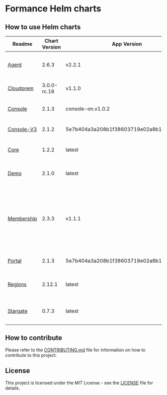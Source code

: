 # Formance Helm charts 

## How to use Helm charts

| Readme | Chart Version | App Version | Description | Hub |
|--------|---------------|-------------|-------------|-----|
| [Agent](./charts/agent/README.md) | 2.6.3 | v2.2.1 | Formance Membership Agent Helm Chart | [![Artifact HUB](https://img.shields.io/endpoint?url=https://artifacthub.io/badge/repository/agent)](https://artifacthub.io/packages/search?repo=agent) |
| [Cloudprem](./charts/cloudprem/README.md) | 3.0.0-rc.16 | v1.1.0 | Formance control-plane | [![Artifact HUB](https://img.shields.io/endpoint?url=https://artifacthub.io/badge/repository/cloudprem)](https://artifacthub.io/packages/search?repo=cloudprem) |
| [Console](./charts/console/README.md) | 2.1.3 | console-on.v1.0.2 | Formance Console | [![Artifact HUB](https://img.shields.io/endpoint?url=https://artifacthub.io/badge/repository/console)](https://artifacthub.io/packages/search?repo=console) |
| [Console-V3](./charts/console-v3/README.md) | 2.1.2 | 5e7b404a3a208b1f38603719e02a8b1883c10acf | Formance Console | [![Artifact HUB](https://img.shields.io/endpoint?url=https://artifacthub.io/badge/repository/console-v3)](https://artifacthub.io/packages/search?repo=console-v3) |
| [Core](./charts/core/README.md) | 1.2.2 | latest | Formance Core Library | [![Artifact HUB](https://img.shields.io/endpoint?url=https://artifacthub.io/badge/repository/core)](https://artifacthub.io/packages/search?repo=core) |
| [Demo](./charts/demo/README.md) | 2.1.0 | latest | Formance Private Regions Demo | [![Artifact HUB](https://img.shields.io/endpoint?url=https://artifacthub.io/badge/repository/demo)](https://artifacthub.io/packages/search?repo=demo) |
| [Membership](./charts/membership/README.md) | 2.3.3 | v1.1.1 | Formance EE Membership API. Manage stacks, organizations, regions, invitations, users, roles, and permissions. | [![Artifact HUB](https://img.shields.io/endpoint?url=https://artifacthub.io/badge/repository/membership)](https://artifacthub.io/packages/search?repo=membership) |
| [Portal](./charts/portal/README.md) | 2.1.3 | 5e7b404a3a208b1f38603719e02a8b1883c10acf | Formance Portal | [![Artifact HUB](https://img.shields.io/endpoint?url=https://artifacthub.io/badge/repository/portal)](https://artifacthub.io/packages/search?repo=portal) |
| [Regions](./charts/regions/README.md) | 2.12.1 | latest | Formance Private Regions Helm Chart | [![Artifact HUB](https://img.shields.io/endpoint?url=https://artifacthub.io/badge/repository/regions)](https://artifacthub.io/packages/search?repo=regions) |
| [Stargate](./charts/stargate/README.md) | 0.7.3 | latest | Formance EE Stargate gRPC Gateway | [![Artifact HUB](https://img.shields.io/endpoint?url=https://artifacthub.io/badge/repository/stargate)](https://artifacthub.io/packages/search?repo=stargate) |

## How to contribute

Please refer to the [CONTRIBUTING.md](./CONTRIBUTING.md) file for information on how to contribute to this project.

## License

This project is licensed under the MIT License - see the [LICENSE](./LICENSE) file for details.

